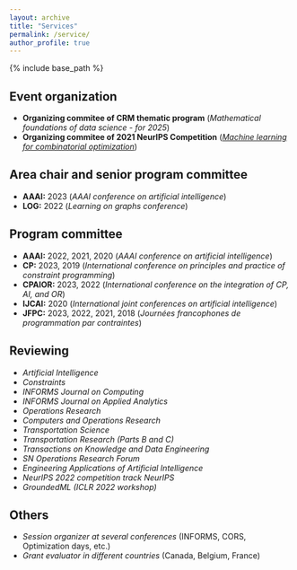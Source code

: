 ```yaml
---
layout: archive
title: "Services"
permalink: /service/
author_profile: true
---
```


{% include base_path %}

## Event organization

* **Organizing commitee of CRM thematic program**  (*Mathematical foundations of data science - for 2025*)
* **Organizing commitee of 2021 NeurIPS Competition** ([*Machine learning for combinatorial optimization*](https://www.ecole.ai/2021/ml4co-competition/)) 

## Area chair and senior program committee

* **AAAI:** 2023 (*AAAI conference on artificial intelligence*)
* **LOG:** 2022 (*Learning on graphs conference*)

## Program committee

* **AAAI:** 2022, 2021, 2020 (*AAAI conference on artificial intelligence*)
* **CP:** 2023, 2019 (*International conference on principles and practice of constraint programming*)
* **CPAIOR:** 2023, 2022 (*International conference on the integration of CP, AI, and OR*)
* **IJCAI:** 2020 (*International joint conferences on artificial intelligence*)
* **JFPC:** 2023, 2022, 2021, 2018 (*Journées francophones de programmation par contraintes*)

## Reviewing

* *Artificial Intelligence*
* *Constraints*
* *INFORMS Journal on Computing*
* *INFORMS Journal on Applied Analytics*
* *Operations Research*
* *Computers and Operations Research*
* *Transportation Science*
* *Transportation Research (Parts B and C)*
* *Transactions on Knowledge and Data Engineering*
* *SN Operations Research Forum*
* *Engineering Applications of Artificial Intelligence*
* *NeurIPS 2022 competition track NeurIPS*
* *GroundedML (ICLR 2022 workshop)*

## Others

* *Session organizer at several conferences* (INFORMS, CORS, Optimization days, etc.)
* *Grant evaluator in different countries* (Canada, Belgium, France)